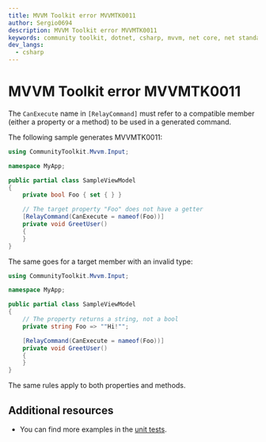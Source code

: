 ```yaml
---
title: MVVM Toolkit error MVVMTK0011
author: Sergio0694
description: MVVM Toolkit error MVVMTK0011
keywords: community toolkit, dotnet, csharp, mvvm, net core, net standard, source generators
dev_langs:
  - csharp
---
```


# MVVM Toolkit error MVVMTK0011

The `CanExecute` name in `[RelayCommand]` must refer to a compatible member (either a property or a method) to be used in a generated command.

The following sample generates MVVMTK0011:

```csharp
using CommunityToolkit.Mvvm.Input;

namespace MyApp;

public partial class SampleViewModel
{
    private bool Foo { set { } }

    // The target property "Foo" does not have a getter
    [RelayCommand(CanExecute = nameof(Foo))]
    private void GreetUser()
    {
    }
}
```

The same goes for a target member with an invalid type:

```csharp
using CommunityToolkit.Mvvm.Input;

namespace MyApp;

public partial class SampleViewModel
{
    // The property returns a string, not a bool
    private string Foo => ""Hi!"";

    [RelayCommand(CanExecute = nameof(Foo))]
    private void GreetUser()
    {
    }
}
```

The same rules apply to both properties and methods.

## Additional resources

- You can find more examples in the [unit tests](https://github.com/CommunityToolkit/dotnet/tree/main/tests/CommunityToolkit.Mvvm.SourceGenerators.UnitTests).
